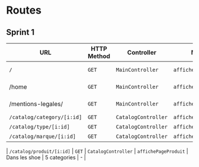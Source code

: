 # Routes

## Sprint 1

| URL | HTTP Method | Controller | Method | Title | Content | Comment |
|--|--|--|--|--|--|--|
| `/` | `GET` | `MainController` | `affichePageHome` | Dans les shoe | 5 categories | - |
|/home|`GET`        | `MainController` | `affichePageHome` | Dans les shoe | 5 categories |
|/mentions-legales/|`GET`|`MainController`|`affichePageMentions`|Mentions légales|--|--|
| `/catalog/category/[i:id]` |`GET`|`CatalogController`|`affichePageCategory`|Catégories|--|--|
|`/catalog/type/[i:id]`|`GET`|`CatalogController`|`affichePageType`|Type|--|--|
|`/catalog/marque/[i:id]`|`GET`|`CatalogController`|`affichePageMarque`|Marque|--|--|

| `/catalog/produit/[i:id]` | `GET` | `CatalogController` | `affichePageProduit` | Dans les shoe | 5 categories | - |
